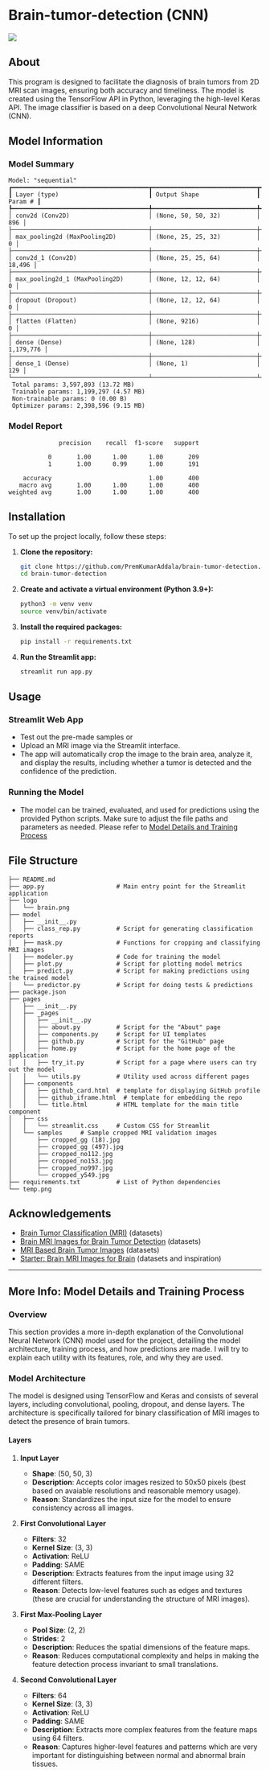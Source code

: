 
<p align="center"><img src="https://raw.githubusercontent.com/PremKumarAddala/brain-tumor-detection/main/logo/brain.png" width="10%" style="margin: 0px; transform: translateY(-50%)">
</p>

# Brain-tumor-detection (CNN)
<img src="https://i.imgur.com/C0rTivW.png">

## About
This program is designed to facilitate the diagnosis of brain tumors from 2D MRI scan images, ensuring both accuracy and timeliness. The model is created using the TensorFlow API in Python, leveraging the high-level Keras API. The image classifier is based on a deep Convolutional Neural Network (CNN).

## Model Information
### Model Summary
```
Model: "sequential"
┏━━━━━━━━━━━━━━━━━━━━━━━━━━━━━━━━━━━━━━┳━━━━━━━━━━━━━━━━━━━━━━━━━━━━━┳━━━━━━━━━━━━━━━━━┓
┃ Layer (type)                         ┃ Output Shape                ┃         Param # ┃
┡━━━━━━━━━━━━━━━━━━━━━━━━━━━━━━━━━━━━━━╇━━━━━━━━━━━━━━━━━━━━━━━━━━━━━╇━━━━━━━━━━━━━━━━━┩
│ conv2d (Conv2D)                      │ (None, 50, 50, 32)          │             896 │
├──────────────────────────────────────┼─────────────────────────────┼─────────────────┤
│ max_pooling2d (MaxPooling2D)         │ (None, 25, 25, 32)          │               0 │
├──────────────────────────────────────┼─────────────────────────────┼─────────────────┤
│ conv2d_1 (Conv2D)                    │ (None, 25, 25, 64)          │          18,496 │
├──────────────────────────────────────┼─────────────────────────────┼─────────────────┤
│ max_pooling2d_1 (MaxPooling2D)       │ (None, 12, 12, 64)          │               0 │
├──────────────────────────────────────┼─────────────────────────────┼─────────────────┤
│ dropout (Dropout)                    │ (None, 12, 12, 64)          │               0 │
├──────────────────────────────────────┼─────────────────────────────┼─────────────────┤
│ flatten (Flatten)                    │ (None, 9216)                │               0 │
├──────────────────────────────────────┼─────────────────────────────┼─────────────────┤
│ dense (Dense)                        │ (None, 128)                 │       1,179,776 │
├──────────────────────────────────────┼─────────────────────────────┼─────────────────┤
│ dense_1 (Dense)                      │ (None, 1)                   │             129 │
└──────────────────────────────────────┴─────────────────────────────┴─────────────────┘
 Total params: 3,597,893 (13.72 MB)
 Trainable params: 1,199,297 (4.57 MB)
 Non-trainable params: 0 (0.00 B)
 Optimizer params: 2,398,596 (9.15 MB)
```
### Model Report

```
              precision    recall  f1-score   support

           0       1.00      1.00      1.00       209
           1       1.00      0.99      1.00       191

    accuracy                           1.00       400
   macro avg       1.00      1.00      1.00       400
weighted avg       1.00      1.00      1.00       400
```

## Installation
To set up the project locally, follow these steps:

1. **Clone the repository:**
    ```sh
    git clone https://github.com/PremKumarAddala/brain-tumor-detection.git
    cd brain-tumor-detection
    ```

2. **Create and activate a virtual environment (Python 3.9+):**
    ```sh
    python3 -m venv venv
    source venv/bin/activate
    ```

3. **Install the required packages:**
    ```sh
    pip install -r requirements.txt
    ```

4. **Run the Streamlit app:**
    ```sh
    streamlit run app.py
    ```

## Usage
### Streamlit Web App
- Test out the pre-made samples or
- Upload an MRI image via the Streamlit interface.
- The app will automatically crop the image to the brain area, analyze it, and display the results, including whether a tumor is detected and the confidence of the prediction.

### Running the Model
- The model can be trained, evaluated, and used for predictions using the provided Python scripts. Make sure to adjust the file paths and parameters as needed. Please refer to [Model Details and Training Process](#more-info-model-details-and-training-process)


## File Structure
```
├── README.md
├── app.py                    # Main entry point for the Streamlit application
├── logo
│   └── brain.png          
├── model
│   ├── __init__.py        
│   ├── class_rep.py          # Script for generating classification reports
│   ├── mask.py               # Functions for cropping and classifying MRI images
│   ├── modeler.py            # Code for training the model
│   ├── plot.py               # Script for plotting model metrics
│   ├── predict.py            # Script for making predictions using the trained model
│   └── predictor.py          # Script for doing tests & predictions
├── package.json
├── pages
│   ├── __init__.py     
│   ├── _pages
│   │   ├── __init__.py    
│   │   ├── about.py          # Script for the "About" page
│   │   ├── components.py     # Script for UI templates
│   │   ├── github.py         # Script for the "GitHub" page
│   │   ├── home.py           # Script for the home page of the application
│   │   ├── try_it.py         # Script for a page where users can try out the model
│   │   └── utils.py          # Utility used across different pages
│   ├── components
│   │   ├── github_card.html  # template for displaying GitHub profile
│   │   ├── github_iframe.html  # template for embedding the repo
│   │   └── title.html        # HTML template for the main title component
│   ├── css
│   │   └── streamlit.css     # Custom CSS for Streamlit
│   └── samples     # Sample cropped MRI validation images
│       ├── cropped_gg (18).jpg 
│       ├── cropped_gg (497).jpg
│       ├── cropped_no112.jpg
│       ├── cropped_no153.jpg
│       ├── cropped_no997.jpg
│       └── cropped_y549.jpg 
├── requirements.txt          # List of Python dependencies
└── temp.png
```

## Acknowledgements
- [Brain Tumor Classification (MRI)](https://www.kaggle.com/sartajbhuvaji/brain-tumor-classification-mri) (datasets)
- [Brain MRI Images for Brain Tumor Detection](https://www.kaggle.com/navoneel/brain-mri-images-for-brain-tumor-detection) (datasets)
- [MRI Based Brain Tumor Images](https://www.kaggle.com/mhantor/mri-based-brain-tumor-images) (datasets)
- [Starter: Brain MRI Images for Brain](https://www.kaggle.com/kerneler/starter-brain-mri-images-for-brain-b5be8b94-c) (datasets and inspiration)

---

## More Info: Model Details and Training Process

### Overview

This section provides a more in-depth explanation of the Convolutional Neural Network (CNN) model used for the project, detailing the model architecture, training process, and how predictions are made. I will try to explain each utility with its features, role, and why they are used.

### Model Architecture

The model is designed using TensorFlow and Keras and consists of several layers, including convolutional, pooling, dropout, and dense layers. The architecture is specifically tailored for binary classification of MRI images to detect the presence of brain tumors.

#### Layers

1. **Input Layer**
   - **Shape**: (50, 50, 3)
   - **Description**: Accepts color images resized to 50x50 pixels (best based on avaiable resolutions and reasonable memory usage).
   - **Reason**: Standardizes the input size for the model to ensure consistency across all images.

2. **First Convolutional Layer**
   - **Filters**: 32
   - **Kernel Size**: (3, 3)
   - **Activation**: ReLU
   - **Padding**: SAME
   - **Description**: Extracts features from the input image using 32 different filters.
   - **Reason**: Detects low-level features such as edges and textures (these are crucial for understanding the structure of MRI images).

3. **First Max-Pooling Layer**
   - **Pool Size**: (2, 2)
   - **Strides**: 2
   - **Description**: Reduces the spatial dimensions of the feature maps.
   - **Reason**: Reduces computational complexity and helps in making the feature detection process invariant to small translations.

4. **Second Convolutional Layer**
   - **Filters**: 64
   - **Kernel Size**: (3, 3)
   - **Activation**: ReLU
   - **Padding**: SAME
   - **Description**: Extracts more complex features from the feature maps using 64 filters.
   - **Reason**: Captures higher-level features and patterns which are very important for distinguishing between normal and abnormal brain tissues.

5. **Second Max-Pooling Layer**
   - **Pool Size**: (2, 2)
   - **Strides**: 2
   - **Description**: Further reduces the spatial dimensions of the feature maps.
   - **Reason**: Continues to reduce computational load and helps in extracting more abstract features.

6. **Dropout Layer**
   - **Rate**: 0.6
   - **Description**: Prevents overfitting by randomly setting 60% of the input units to 0 during training.
   - **Reason**: Regularizes the model by preventing it from becoming too reliant on any specific neurons to improve its generalization to new data.

7. **Flatten Layer**
   - **Description**: Flattens the 3D feature maps to a 1D vector to be fed into the dense layers.
   - **Reason**: Prepares the data for the fully connected dense layers by transforming it into a suitable format.

8. **First Dense Layer**
   - **Units**: 128
   - **Activation**: ReLU
   - **Regularization**: L2 with a factor of 0.001
   - **Description**: Learns high-level features and patterns from the flattened input.
   - **Reason**: Adds non-linearity and helps in learning complex patterns that are necessary for classification.

9. **Output Dense Layer**
   - **Units**: 1
   - **Activation**: Sigmoid
   - **Description**: Produces a probability indicating the presence of a tumor.
   - **Reason**: Outputs a probability score that helps in the binary classification decisions (tumor/no tumor).

### Training Process

#### Data Preparation

1. **Loading Data**
   - The `get_samples` function loads and shuffles image file paths for training.
   - Images are read, resized to 50x50 pixels, and labeled based on their directory ("yes" for tumor, "no" for no tumor).
   - **Reason**: Makes sure that the data is in a uniform format and that there is a balanced distribution of classes.

2. **Splitting Data**
   - Data is split into training and validation sets, with the last 400 images reserved for validation.
   - **Reason**: This allows the model to be evaluated on unseen data to help in monitoring its generalization ability.

#### Model Compilation

- **Optimizer**: AdamW (Adam with Weight Decay)
  - **Learning Rate**: 0.001
  - **Weight Decay**: 1e-5
  - **Reason**: AdamW combines the benefits of Adam (adaptive learning rates) with weight decay, and this helps in preventing overfitting.
- **Loss Function**: Binary Crossentropy
  - **Reason**: Suitable for binary classification tasks as it measures the performance of the model in terms of probability error.
- **Metrics**: Accuracy, AUC (Area Under Curve), Precision, Recall
  - **Reason**: Provides a readable and understandable evaluation of the model’s performance across various aspects.

#### Callbacks

- **Early Stopping**: Monitors validation loss, stops training if it doesn't improve for 30 epochs, and restores the best weights.
  - **Reason**: Prevents overfitting and ensures the model retains the best weights.
- **ReduceLROnPlateau**: Reduces the learning rate by a factor of 0.5 if the validation loss doesn't improve for 5 epochs.
  - **Reason**: Helps in fine-tuning the learning process and lets the model to converge better.
- **TensorBoard**: Logs training process for visualization in TensorBoard.
  - **Reason**: Shows valuable data of the training process and allows for better debugging and understanding of the model’s behavior.
- **ModelCheckpoint**: Saves the best model based on validation precision.
  - **Reason**: Makes sure the best-performing model is saved, which can be used for inference and further evaluation.

#### Training

The `train` function fits the model on the training data, using the specified callbacks to optimize the training process. The model is trained for up to 500 epochs but can stop early if the early stopping criterion is met.

#### Steps

1. **Initialization**: Model and optimizer are initialized with the specified parameters.
2. **Fitting**: Model is trained on the training data with the specified callbacks and validation data.
3. **Evaluation**: After training, the model is evaluated on the validation set to monitor its performance.

### Prediction Process

#### Loading the Model

The `get_model` function loads the trained model and evaluates its performance on a validation set to ensure it is working correctly.

#### Making Predictions

1. **Image Preprocessing**: New MRI images are preprocessed similarly to the training images (resized to 50x50 pixels).
2. **Model Prediction**: The model predicts the probability of a tumor being present.
3. **Output**: The predicted class (tumor/no tumor) and confidence level are shown.

#### Steps

1. **Loading**: The trained model is loaded.
2. **Preprocessing**: The input image is preprocessed to match the training data format.
3. **Prediction**: The model predicts the probability of a tumor.
4. **Output**: The result is displayed, indicating the presence or absence of a tumor with a confidence score.

## Code Explanation

### mask.py

#### Role
The `mask.py` script is responsible for processing MRI images to extract the brain region. It has functions for cropping the images and identifying the largest contours which represent the brain area.

#### Functions

##### get_max_contour(contours)
- **Description**: This function finds and returns the largest contour from a list of contours.
- **Parameters**: 
  - `contours`: The list of contours obtained from the image.
- **Returns**: The largest contour.

##### crop_img(gray, img, file)
- **Description**: This function crops the image to the bounding box of the largest contour found.
- **Parameters**: 
  - `gray`: Grayscale version of the image.
  - `img`: Original image.
  - `file`: Filename (currently not used in the function).
- **Returns**: Cropped image.

##### extract_brain(gray, img, buffer)
- **Description**: This function extracts the brain region from the image using morphological operations and contour detection.
- **Parameters**: 
  - `gray`: Grayscale version of the image.
  - `img`: Original image.
  - `buffer`: Padding buffer for the cropping.
- **Returns**: The extracted brain region and a boolean flag indicating success.

### modeler.py

#### Role
The `modeler.py` script is responsible for training the brain tumor detection model ("main file"). It has functions for loading and processing image data, building the CNN model, and training the model.

#### Functions

##### is_image(file_path)
- **Description**: This function checks if a file is a valid image.
- **Parameters**: 
  - `file_path`: Path to the file.
- **Returns**: Boolean indicating whether the file is an image.

##### get_samples()
- **Description**: This function retrieves and shuffles the list of image file paths for training.
- **Parameters**: None
- **Returns**: List of image file paths.

##### get_test_samples(size)
- **Description**: This function loads and processes test images.
- **Parameters**: 
  - `size`: Size to which the images should be resized.
- **Returns**: Numpy array of processed test images.

##### get_test_sample(img_name)
- **Description**: This function loads and processes a single test image by name.
- **Parameters**: 
  - `img_name`: Name of the test image file.
- **Returns**: Numpy array of the processed test image.

##### classify(img_paths, size)
- **Description**: This function loads and processes images for classification.
- **Parameters**: 
  - `img_paths`: List of image file paths.
  - `size`: Size to which the images should be resized.
- **Returns**: Tuple of Numpy arrays (images, labels).

##### train(read_images, properties)
- **Description**: This function builds and trains the CNN model using the provided images and labels.
- **Parameters**: 
  - `read_images`: Numpy array of images.
  - `properties`: Numpy array of labels.
- **Returns**: None


### predictor.py

#### Description
The `predictor.py` script is used for loading the trained model and making predictions on new MRI images.

#### Functions

##### get_test_sample(img_name, size)
- **Description**: This function loads and processes a single test image by name.
- **Parameters**: 
  - `img_name`: Name of the test image file.
  - `size`: Size to which the images should be resized.
- **Returns**: Numpy array of the processed test image.

##### get_model(num=0)
- **Description**: This function loads the trained model and evaluates its performance on the validation set.
- **Parameters**: 
  - `num`: Model version number to load.
- **Returns**: Tuple (model, metrics dictionary).

### How the Code Works

1. **Preprocessing (mask.py)**:
   - The script processes the MRI images by converting them to grayscale and then applying morphological operations to isolate the brain region.
   - The largest contour is identified and used to crop the image to focus on the brain area.

2. **Training (modeler.py)**:
   - The script loads and preprocesses the images, shuffles them, and splits them into training and validation sets.
   - The CNN model is built with multiple convolutional, pooling, dropout, and dense layers.
   - The model is trained using the training set, with early stopping and learning rate reduction callbacks to optimize the training process.
   - The trained model is saved for later use and testing.

3. **Prediction (predictor.py)**:
   - It loads the trained model and evaluates its performance on a validation set to ensure it is working correctly.
   - It takes new MRI images, preprocesses them similarly to the training images, and uses the model to predict whether a tumor is present.
   - The prediction results, including the confidence level, are printed for evluation and informational purposes.

## Resources for Further Reading and Learning

### Deep Learning and Neural Networks
1. **[Dive into Deep Learning (D2L)](https://d2l.ai/chapter_convolutional-neural-networks/index.html)**
   - An interactive deep learning book with code, math, and discussions. Free and open-source.

2. **[TensorFlow Official Documentation](https://www.tensorflow.org/tutorials/images/cnn)**
   - Official tutorials and documentation for TensorFlow with guides on building convolutional neural networks. Free and open-source.

3. **[Deep Learning with Python Notebooks by François Chollet](https://github.com/fchollet/deep-learning-with-python-notebooks)**
   - Jupyter notebooks that supplement the book "Deep Learning with Python" by François Chollet. Free and open-source.

### Image Processing and Computer Vision
4. **[Practical Python and OpenCV by Adrian Rosebrock](https://www.pyimagesearch.com/practical-python-opencv/)**
   - A practical guide to learning computer vision with Python and OpenCV. Free articles available on the blog.

5. **[ImageNet Large Scale Visual Recognition Challenge (ILSVRC)](http://www.image-net.org/challenges/LSVRC/)**
   - A large-scale image recognition challenge. Free and open-source.

### Medical Imaging
6. **[The Cancer Imaging Archive (TCIA)](https://www.cancerimagingarchive.net/)**
   - A large archive of medical images of cancer accessible for public download. Free and open-source.
